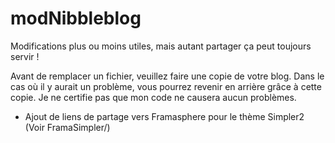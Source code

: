 # modNibbleblog
Modifications plus ou moins utiles, mais autant partager ça peut toujours servir !


Avant de remplacer un fichier, veuillez faire une copie de votre blog.
Dans le cas où il y aurait un problème, vous pourrez revenir en arrière grâce à cette copie.
Je ne certifie pas que mon code ne causera aucun problèmes.

- Ajout de liens de partage vers Framasphere pour le thème Simpler2
  (Voir FramaSimpler/)
